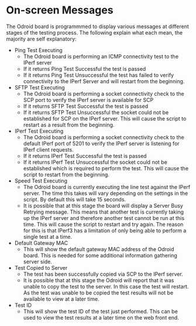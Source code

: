 # On-screen Messages
The Odroid board is programmmed to display various messages at different stages of the testing process. The following explain what each mean, the majority are self explanatory:

* Ping Test Executing
  * The Odroid board is performing an ICMP connectivity test to the IPerf server
  * If it returns Ping Test Successful the test is passed
  * If it returns Ping Test Unsuccessful the test has failed to verify connectivity to the IPerf Server and will restart from the beginning.
* SFTP Test Executing
  * The Odroid board is performing a socket connectivity check to the SCP port to verify the IPerf server is available for SCP
  * If it returns SFTP Test Successful the test is passed
  * If it returns SFTP Test Unsuccessful the socket could not be established for SCP on the IPerf server. This will cause the script to restart as a result from the beginning.
* IPerf Test Executing
  * The Odroid board is performing a socket connectivity check to the default IPerf port of 5201 to verify the IPerf server is listening for IPerf client requests.
  * If it returns IPerf Test Successful the test is passed
  * If it returns IPerf Test Unsuccessful the socket could not be established which is required to perform the test. This will cause the script to restart from the beginning.
 * Speed Test Executing
   * The Odroid board is currently executing the line test against the IPerf server. The time this takes will vary depending on the settings in the script. By default this will take 15 seconds.
   * It is possible that at this stage the board will display a Server Busy Retrying message. This means that another test is currently taking up the IPerf server and therefore another test cannot be run at this time. This will cause the script to restart and try again. The reason for this is that IPerf3 has a limitation of only being able to perform a single test at a time.
 * Default Gateway MAC
   * This will show the default gateway MAC address of the Odroid board. This is needed for some additional information gathering server side.
 * Test Copied to Server
   * The test has been successfully copied via SCP to the IPerf server.
   * It is possible that at this stage the Odroid will report that it was unable to copy the test to the server. In this case the test will restart. As the test was unable to be copied the test results will not be available to view at a later time.
 * Test ID
   * This will show the test ID of the test just performed. This can be used to view the test results at a later time on the web front end.
